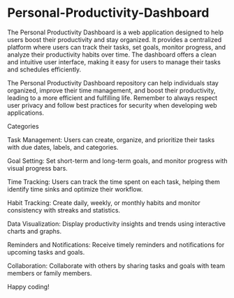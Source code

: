 # Personal-Productivity-Dashboard

The Personal Productivity Dashboard is a web application designed to help users boost their productivity and stay organized. 
It provides a centralized platform where users can track their tasks, set goals, monitor progress, and analyze their productivity habits over time.
The dashboard offers a clean and intuitive user interface, making it easy for users to manage their tasks and schedules efficiently.

The Personal Productivity Dashboard repository can help individuals stay organized, improve their time management, 
and boost their productivity, leading to a more efficient and fulfilling life.
Remember to always respect user privacy and follow best practices for security when developing web applications. 

Categories

Task Management: Users can create, organize, and prioritize their tasks with due dates, labels, and categories.

Goal Setting: Set short-term and long-term goals, and monitor progress with visual progress bars.

Time Tracking: Users can track the time spent on each task, helping them identify time sinks and optimize their workflow.

Habit Tracking: Create daily, weekly, or monthly habits and monitor consistency with streaks and statistics.

Data Visualization: Display productivity insights and trends using interactive charts and graphs.

Reminders and Notifications: Receive timely reminders and notifications for upcoming tasks and goals.

Collaboration: Collaborate with others by sharing tasks and goals with team members or family members.

Happy coding!
